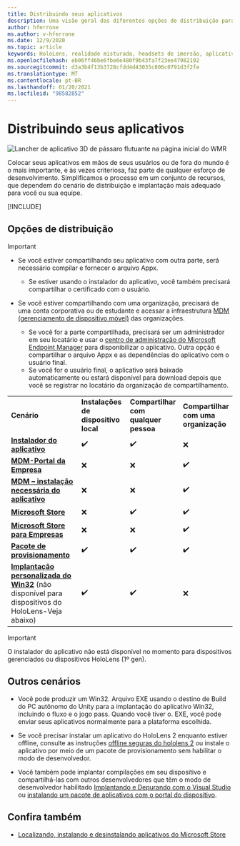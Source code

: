 ```yaml
---
title: Distribuindo seus aplicativos
description: Uma visão geral das diferentes opções de distribuição para várias plataformas com suporte e armazenamentos de publicação.
author: hferrone
ms.author: v-hferrone
ms.date: 12/9/2020
ms.topic: article
keywords: HoloLens, realidade misturada, headsets de imersão, aplicativo, UWP, envio, envio, filtros, metadados, requisitos de sistema, palavras-chave, wack, certificação, pacote, Appx, merchandising
ms.openlocfilehash: eb06ff46be6fbe6e480f9b43fa7f23ee47982192
ms.sourcegitcommit: d3a3b4f13b3728cfdd4d43035c806c0791d3f2fe
ms.translationtype: MT
ms.contentlocale: pt-BR
ms.lasthandoff: 01/20/2021
ms.locfileid: "98582852"
---
```

# <a name="distributing-your-apps"></a>Distribuindo seus aplicativos

![Lancher de aplicativo 3D de pássaro flutuante na página inicial do WMR](images/distribute-hero-image.png)

Colocar seus aplicativos em mãos de seus usuários ou de fora do mundo é o mais importante, e às vezes criteriosa, faz parte de qualquer esforço de desenvolvimento. Simplificamos o processo em um conjunto de recursos, que dependem do cenário de distribuição e implantação mais adequado para você ou sua equipe.

[!INCLUDE[](includes/before-submission.md)]

## <a name="distribution-options"></a>Opções de distribuição

> [!IMPORTANT]
> * Se você estiver compartilhando seu aplicativo com outra parte, será necessário compilar e fornecer o arquivo Appx. 
>     * Se estiver usando o instalador do aplicativo, você também precisará compartilhar o certificado com o usuário.
> 
> * Se você estiver compartilhando com uma organização, precisará de uma conta corporativa ou de estudante e acessar a infraestrutura [MDM (gerenciamento de dispositivo móvel)](/hololens/hololens-enroll-mdm) das organizações.  
>    * Se você for a parte compartilhada, precisará ser um administrador em seu locatário e usar o [centro de administração do Microsoft Endpoint Manager](/mem/intune/apps/apps-deploy) para disponibilizar o aplicativo. Outra opção é compartilhar o arquivo Appx e as dependências do aplicativo com o usuário final.
>    * Se você for o usuário final, o aplicativo será baixado automaticamente ou estará disponível para download depois que você se registrar no locatário da organização de compartilhamento. 

<table>
<colgroup>
    <col width="33%" />
    <col width="22%" />
    <col width="22%" />
    <col width="22%" />
</colgroup>
<tr>
    <td><strong>Cenário</strong></td>
    <td><strong>Instalações de dispositivo local</strong></td>
    <td><strong>Compartilhar com qualquer pessoa</strong></td>
    <td><strong>Compartilhar com uma organização</strong></td>
</tr>
<tr>
    <td><a href="https://docs.microsoft.com/hololens/app-deploy-app-installer"><strong>Instalador do aplicativo</strong></td>
    <td>✔️</td>
    <td>✔️</td>
    <td>❌</td>
</tr>
<tr>
    <td><a href="/hololens/app-deploy-app-installer"><strong>MDM-Portal da Empresa</strong></a></td>
    <td>❌</td>
    <td>❌</td>
    <td>✔️</td>
</tr>
<tr>
    <td><a href="/hololens/app-deploy-intune"><strong>MDM – instalação necessária do aplicativo</strong></a></td>
    <td>❌</td>
    <td>❌</td>
    <td>✔️</td>
</tr>
<tr>
    <td><a href="submitting-an-app-to-the-microsoft-store.md"><strong>Microsoft Store</strong></a></td>
    <td>❌</td>
    <td>✔️</td>
    <td>✔️</td>
</tr>
<tr>
    <td><a href="/hololens/app-deploy-store-business"><strong>Microsoft Store para Empresas</strong></a></td>
    <td>❌</td>
    <td>❌</td>
    <td>✔️</td>
</tr>
<tr>
    <td><a href="/hololens/app-deploy-provisioning-package"><strong>Pacote de provisionamento</strong></a></td>
    <td>✔️</td>
    <td>✔️</td>
    <td>✔️</td>
</tr>
<tr>
    <td><a href="#other-scenarios"><strong>Implantação personalizada do Win32</strong></a> (não disponível para dispositivos do HoloLens-Veja abaixo)</td>
    <td>✔️</td>
    <td>✔️</td>
    <td>❌</td>
</tr>
</table>

> [!IMPORTANT]
> O instalador do aplicativo não está disponível no momento para dispositivos gerenciados ou dispositivos HoloLens (1º gen).

## <a name="other-scenarios"></a>Outros cenários

* Você pode produzir um Win32. Arquivo EXE usando o destino de Build do PC autônomo do Unity para a implantação do aplicativo Win32, incluindo o fluxo e o jogo pass. Quando você tiver o. EXE, você pode enviar seus aplicativos normalmente para a plataforma escolhida. 

* Se você precisar instalar um aplicativo do HoloLens 2 enquanto estiver offline, consulte as instruções [offline seguras do hololens 2](/hololens/hololens-common-scenarios-offline-secure) ou instale o aplicativo por meio de um pacote de provisionamento sem habilitar o modo de desenvolvedor.

* Você também pode implantar compilações em seu dispositivo e compartilhá-las com outros desenvolvedores que têm o modo de desenvolvedor habilitado [Implantando e Depurando com o Visual Studio](../develop/platform-capabilities-and-apis/using-visual-studio.md) ou [instalando um pacote de aplicativos com o portal do dispositivo](../develop/platform-capabilities-and-apis/using-the-windows-device-portal.md#sideloading-applications).

## <a name="see-also"></a>Confira também
* [Localizando, instalando e desinstalando aplicativos do Microsoft Store](/hololens/holographic-store-apps)